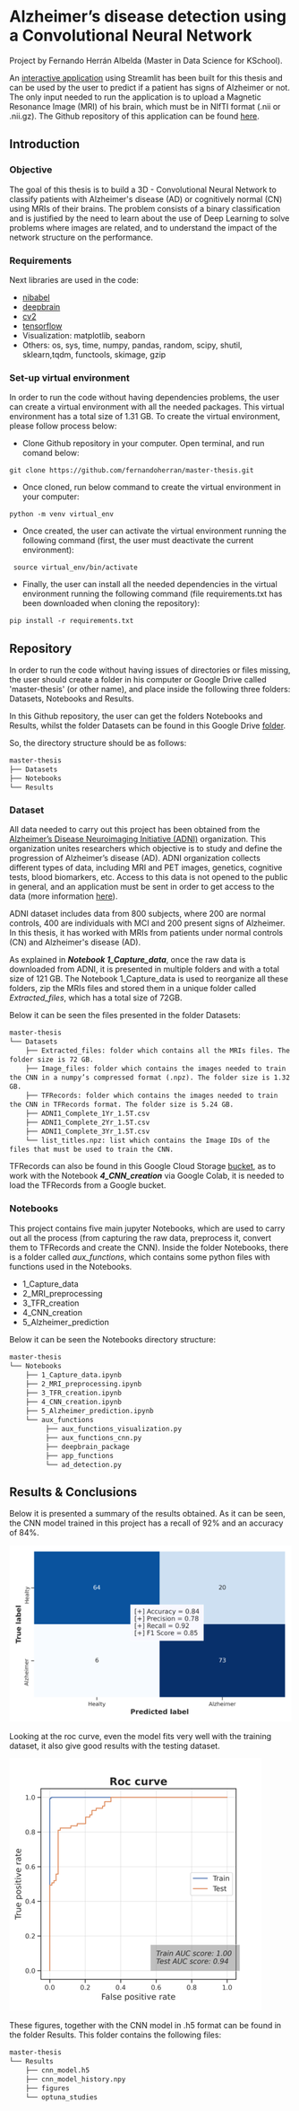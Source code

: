 # Alzheimer’s disease detection using a Convolutional Neural Network
Project by Fernando Herrán Albelda (Master in Data Science for KSchool). 

An [interactive application](https://alzheimer-detection.herokuapp.com/) using Streamlit has been built for this thesis and can be used by the user to predict if a patient has signs of Alzheimer or not. The only input needed to run the application is to upload a Magnetic Resonance Image (MRI) of his brain, which must be in NIfTI format (.nii or .nii.gz). The Github repository of this application can be found [here](https://github.com/fernandoherran/thesis-streamlit-app).

## Introduction

### Objective
The goal of this thesis is to build a 3D - Convolutional Neural Network to classify patients with Alzheimer's disease (AD) or cognitively normal (CN) using MRIs of their brains. The problem consists of a binary classification and is justified by the need to learn about the use of Deep Learning to solve problems where images are related, and to understand the impact of the network structure on the performance.

### Requirements
Next libraries are used in the code:
- [nibabel](https://nipy.org/nibabel/)
- [deepbrain](https://pypi.org/project/deepbrain/)
- [cv2](https://docs.opencv.org/master/d0/de3/tutorial_py_intro.html)
- [tensorflow](https://www.tensorflow.org/tutorials)
- Visualization: matplotlib, seaborn
- Others: os, sys, time, numpy, pandas, random, scipy, shutil, sklearn,tqdm, functools, skimage, gzip

### Set-up virtual environment
In order to run the code without having dependencies problems, the user can create a virtual environment with all the needed packages. This virtual environment has a total size of 1.31 GB. To create the virtual environment, please follow process below: 

- Clone Github repository in your computer. Open terminal, and run comand below:
```
git clone https://github.com/fernandoherran/master-thesis.git
```
- Once cloned, run below command to create the virtual environment in your computer:
```
python -m venv virtual_env
```
- Once created, the user can activate the virtual environment running the following command (first, the user must deactivate the current environment):
```
 source virtual_env/bin/activate
```
- Finally, the user can install all the needed dependencies in the virtual environment running the following command (file requirements.txt has been downloaded when cloning the repository):
```
pip install -r requirements.txt
```

## Repository

In order to run the code without having issues of directories or files missing, the user should create a folder in his computer or Google Drive called 'master-thesis' (or other name), and place inside the following three folders: Datasets, Notebooks and Results.

In this Github repository, the user can get the folders Notebooks and Results, whilst the folder Datasets can be found in this Google Drive [folder](https://drive.google.com/drive/folders/1oNPSc0m6J8Acot32bvU4BDOPVDlgfeut?usp=sharing). 

So, the directory structure should be as follows:

```
master-thesis
├── Datasets
├── Notebooks
└── Results
```

### Dataset

All data needed to carry out this project has been obtained from the [Alzheimer’s Disease Neuroimaging Initiative (ADNI)](http://adni.loni.usc.edu/about/) organization. This organization unites researchers which objective is to study and define the progression of Alzheimer’s disease (AD). ADNI organization collects different types of data, including MRI and PET images, genetics, cognitive tests, blood biomarkers, etc. Access to this data is not opened to the public in general, and an application must be sent in order to get access to the data (more information [here](https://ida.loni.usc.edu/collaboration/access/appLicense.jsp)).

ADNI dataset includes data from 800 subjects, where 200 are normal controls, 400 are individuals with MCI and 200 present signs of Alzheimer. In this thesis, it has worked with MRIs from patients under normal controls (CN) and Alzheimer's disease (AD).

As explained in ***Notebook 1_Capture_data***, once the raw data is downloaded from ADNI, it is presented in multiple folders and with a total size of 121 GB. The Notebook 1_Capture_data is used to reorganize all these folders, zip the MRIs files and stored them in a unique folder called *Extracted_files*, which has a total size of 72GB.

Below it can be seen the files presented in the folder Datasets:

```
master-thesis
└── Datasets
    ├── Extracted_files: folder which contains all the MRIs files. The folder size is 72 GB.
    ├── Image_files: folder which contains the images needed to train the CNN in a numpy’s compressed format (.npz). The folder size is 1.32 GB.
    ├── TFRecords: folder which contains the images needed to train the CNN in TFRecords format. The folder size is 5.24 GB.
    ├── ADNI1_Complete_1Yr_1.5T.csv
    ├── ADNI1_Complete_2Yr_1.5T.csv
    ├── ADNI1_Complete_3Yr_1.5T.csv
    └── list_titles.npz: list which contains the Image IDs of the files that must be used to train the CNN.
```

TFRecords can also be found in this Google Cloud Storage [bucket](https://console.cloud.google.com/storage/browser/tfm-kschool-bucket?project=tfm-kschool&pageState=(%22StorageObjectListTable%22:(%22f%22:%22%255B%255D%22))\&prefix=\&forceOnObjectsSortingFiltering=false), as to work with the Notebook ***4_CNN_creation*** via Google Colab, it is needed to load the TFRecords from a Google bucket.

### Notebooks

This project contains five main jupyter Notebooks, which are used to carry out all the process (from capturing the raw data, preprocess it, convert them to TFRecords and create the CNN). Inside the folder Notebooks, there is a folder called *aux_functions*, which contains some python files with functions used in the Notebooks.

- 1_Capture_data
- 2_MRI_preprocessing
- 3_TFR_creation
- 4_CNN_creation
- 5_Alzheimer_prediction

Below it can be seen the Notebooks directory structure:

```
master-thesis
└── Notebooks
    ├── 1_Capture_data.ipynb
    ├── 2_MRI_preprocessing.ipynb
    ├── 3_TFR_creation.ipynb
    ├── 4_CNN_creation.ipynb
    ├── 5_Alzheimer_prediction.ipynb
    └── aux_functions
         ├── aux_functions_visualization.py
         ├── aux_functions_cnn.py
         ├── deepbrain_package
         ├── app_functions
         └── ad_detection.py
```

## Results & Conclusions


Below it is presented a summary of the results obtained. As it can be seen, the CNN model trained in this project has a recall of 92% and an accuracy of 84%.

![alt text](https://github.com/fernandoherran/master-thesis/blob/4ca06d851737e0d65e047c6430bdca1b0b8725cc/Results/figures/test_cm.png)

Looking at the roc curve, even the model fits very well with the training dataset, it also give good results with the testing dataset.

![alt text](https://github.com/fernandoherran/master-thesis/blob/4ca06d851737e0d65e047c6430bdca1b0b8725cc/Results/figures/roc_curve.png)

These figures, together with the CNN model in .h5 format can be found in the folder Results. This folder contains the following files:

```
master-thesis
└── Results
    ├── cnn_model.h5
    ├── cnn_model_history.npy
    ├── figures
    └── optuna_studies
```
